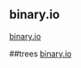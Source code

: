 ## binary.io
[binary.io](https://artem-viktorovich.github.io/binary.io/binary/index.html)

##trees
[binary.io](https://artem-viktorovich.github.io/binary.io/binary/index.html)
